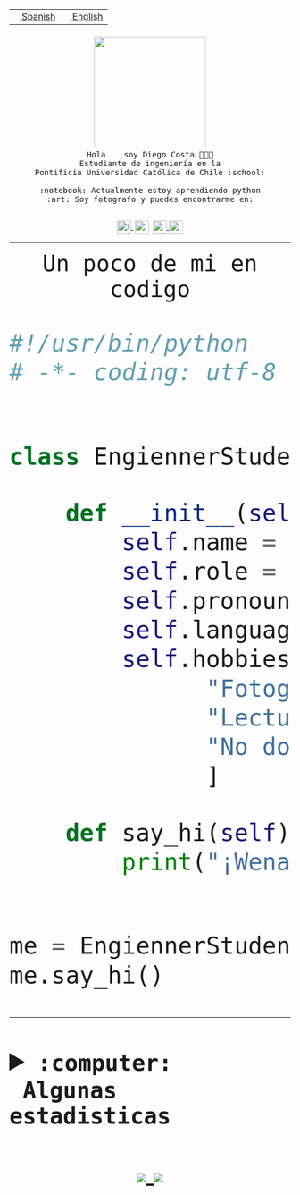 <table border="0"  align="right">
 <tr><td><a href="README.md"><img src="https://upload.wikimedia.org/wikipedia/commons/thumb/8/89/Bandera_de_Espa%C3%B1a.svg/1200px-Bandera_de_Espa%C3%B1a.svg.png" height="10"> Spanish</a></td>
 <td><a href="README.en.md"><img src="https://upload.wikimedia.org/wikipedia/commons/a/a4/Flag_of_the_United_States.svg" height="10"> English</a></td></tr>
</table><br><br><br>


<p align="center">
  <img src="https://github.com/diegocostares/diegocostares/blob/main/Images/aaa2.gif?raw=true" width="200px">
  <br><samp>
    Hola <img src="https://media.giphy.com/media/hvRJCLFzcasrR4ia7z/giphy.gif" width="16px"> soy Diego Costa 👨🏻‍💻<br>
    Estudiante de ingeniería en la <br>
    Pontificia Universidad Católica de Chile :school:<br>
  <br>
    :notebook: Actualmente estoy aprendiendo python <br>
    :art: Soy fotografo y puedes encontrarme en: <br>
  <br></samp>
  
</p>

<p align="center">
   <a href="https://instagram.com/diegocosta_no" target="blank">
    <img 
    align="center" src="https://cdn.jsdelivr.net/npm/simple-icons@3.0.1/icons/instagram.svg" alt="instagram" height="25px" width="25px" />
  </a>
  <a style="border: 3px solid; color: white;"href="https://t.me/diegocosta_no" target="blank">
  <img
  align="center" alt="Telegram" width="25px" src="https://icons-for-free.com/iconfiles/png/512/Telegram-1324888767380505522.png" />
</a>
<a href="https://api.whatsapp.com/send?phone=56971897835&text=Hola!" target="blank">
  <img
  align="center" alt="wtsp" width="25px" src="https://img.icons8.com/pastel-glyph/2x/whatsapp--v2.png" />
</a>
<a href="https://www.linkedin.com/in/diego-costa-786249213/" target="blank">
  <img
  align="center" alt="wtsp" width="25px" src="https://img.icons8.com/metro/452/linkedin.png" />
</a>

  </a>
</p>

---


<p align="center"><font size="25"><samp>Un poco de mi en codigo</samp></front></p>


```python
#!/usr/bin/python
# -*- coding: utf-8 -*-


class EngiennerStudent:

    def __init__(self):
        self.name = "Diego Costa"
        self.role = "Estudiante"
        self.pronouns = "he/him"
        self.language_spoken = ["es_CL", "en_US"]
        self.hobbies = [
              "Fotografia",
              "Lectura",
              "No dormir",
              ]

    def say_hi(self):
        print("¡Wena mundo!")


me = EngiennerStudent()
me.say_hi()
```
---
<details>
  <summary><b><samp>:computer: &nbsp;Algunas estadisticas</samp></b></summary>
  <br/></p>

<!--START_SECTION:waka-->
![Code Time](http://img.shields.io/badge/Code%20Time-497%20hrs%2044%20mins-blue)

**Soy nocturno 🦉** 

```text
🌞 Mañana     6 commits      ░░░░░░░░░░░░░░░░░░░░░░░░░   1.88% 
🌆 Día        116 commits    █████████░░░░░░░░░░░░░░░░   36.25% 
🌃 Tarde      104 commits    ████████░░░░░░░░░░░░░░░░░   32.5% 
🌙 Noche      94 commits     ███████░░░░░░░░░░░░░░░░░░   29.38%

```
📅 **Soy más productivo los Miércoles** 

```text
Lunes        27 commits     ██░░░░░░░░░░░░░░░░░░░░░░░   8.44% 
Martes       33 commits     ██░░░░░░░░░░░░░░░░░░░░░░░   10.31% 
Miércoles    110 commits    ████████░░░░░░░░░░░░░░░░░   34.38% 
Jueves       29 commits     ██░░░░░░░░░░░░░░░░░░░░░░░   9.06% 
Viernes      17 commits     █░░░░░░░░░░░░░░░░░░░░░░░░   5.31% 
Sábado       51 commits     ████░░░░░░░░░░░░░░░░░░░░░   15.94% 
Domingo      53 commits     ████░░░░░░░░░░░░░░░░░░░░░   16.56%

```


📊 **Esta semana me dediqué a** 

```text
🐱‍💻 Proyectos: 
private                  11 hrs 59 mins      ███████████░░░░░░░░░░░░░░   46.12% 
SHAREGO-G54              6 hrs 25 mins       ██████░░░░░░░░░░░░░░░░░░░   24.7% 
G74_BDD                  4 hrs 8 mins        ████░░░░░░░░░░░░░░░░░░░░░   15.94% 
T2                       2 hrs 14 mins       ██░░░░░░░░░░░░░░░░░░░░░░░   8.61% 
AF4 2021-2               40 mins             ░░░░░░░░░░░░░░░░░░░░░░░░░   2.57%

```


 Last Updated on 24/05/2022 20:28:25 UTC
<!--END_SECTION:waka-->
  
  

 <p align="center"> <img src="https://github-readme-stats.vercel.app/api?username=diegocostares&show_icons=true&theme=ayu-mirage" alt="abhisheknaiidu" /></p>
 
</details>

<p align=center>
  <a href="https://github.com/diegocostares">
    <img src="https://badges.pufler.dev/visits/diegocostares/diegocostares?style=flat-square&color=black&logo=github">
  </a>
  <a href="https://github.com/diegocostares?tab=repositories">
    <img src="https://badges.pufler.dev/repos/diegocostares?style=flat-square&color=black&logo=github">
  </a>
</p>

